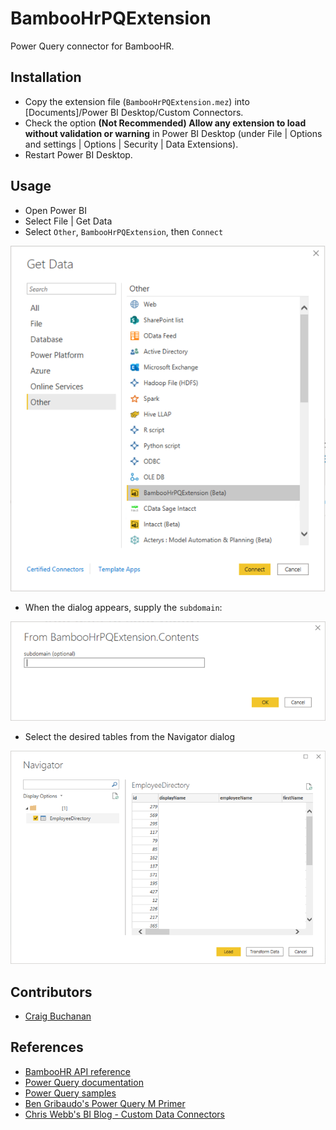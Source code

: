 # BambooHrPQExtension
Power Query connector for BambooHR.

## Installation

- Copy the extension file (`BambooHrPQExtension.mez`) into [Documents]/Power BI Desktop/Custom Connectors.
- Check the option **(Not Recommended) Allow any extension to load without validation or warning** in Power BI Desktop (under File | Options and settings | Options | Security | Data Extensions).
- Restart Power BI Desktop.

## Usage

- Open Power BI
- Select File | Get Data
- Select `Other`, `BambooHrPQExtension`, then `Connect`

![Get Data](./images/Get%20Data.png)

- When the dialog appears, supply the `subdomain`:

![Uncertified Connectors](./images/BambooHrPQExtension.Contents.png)

- Select the desired tables from the Navigator dialog

![Navigator](./images/Navigator.png)

## Contributors

- [Craig Buchanan](https://github.com/craibuc/)

## References

- [BambooHR API reference](https://documentation.bamboohr.com/reference)
- [Power Query documentation](https://docs.microsoft.com/en-us/power-query/)
- [Power Query samples](https://docs.microsoft.com/en-us/power-query/samplesdirectory)
- [Ben Gribaudo's Power Query M Primer](https://bengribaudo.com/blog/2017/11/17/4107/power-query-m-primer-part1-introduction-simple-expressions-let)
- [Chris Webb's BI Blog - Custom Data Connectors](https://blog.crossjoin.co.uk/category/custom-data-connectors/)
